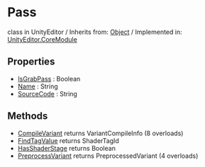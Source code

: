 # Pass
class in UnityEditor
 / Inherits from: <a href="https://docs.unity3d.com/6000.0/Documentation/ScriptReference/Object.html">Object</a> / Implemented in: <a href="https://docs.unity3d.com/6000.0/Documentation/ScriptReference/UnityEditor.CoreModule.html">UnityEditor.CoreModule</a>

## Properties
- <a href="https://docs.unity3d.com/6000.0/Documentation/ScriptReference/Pass-IsGrabPass.html">IsGrabPass</a> : Boolean
- <a href="https://docs.unity3d.com/6000.0/Documentation/ScriptReference/Pass-Name.html">Name</a> : String
- <a href="https://docs.unity3d.com/6000.0/Documentation/ScriptReference/Pass-SourceCode.html">SourceCode</a> : String

## Methods
- <a href="https://docs.unity3d.com/6000.0/Documentation/ScriptReference/Pass.CompileVariant.html">CompileVariant</a> returns VariantCompileInfo (8 overloads)
- <a href="https://docs.unity3d.com/6000.0/Documentation/ScriptReference/Pass.FindTagValue.html">FindTagValue</a> returns ShaderTagId
- <a href="https://docs.unity3d.com/6000.0/Documentation/ScriptReference/Pass.HasShaderStage.html">HasShaderStage</a> returns Boolean
- <a href="https://docs.unity3d.com/6000.0/Documentation/ScriptReference/Pass.PreprocessVariant.html">PreprocessVariant</a> returns PreprocessedVariant (4 overloads)
